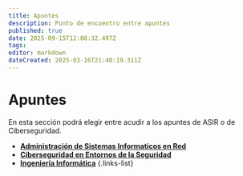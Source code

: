 ```yaml
---
title: Apuntes
description: Punto de encuentro entre apuntes
published: true
date: 2025-09-15T12:08:32.497Z
tags: 
editor: markdown
dateCreated: 2025-03-16T21:40:19.311Z
---
```


# Apuntes
En esta sección podrá elegir entre acudir a los apuntes de ASIR o de Ciberseguridad.
- [**Administración de Sistemas Informaticos en Red**](/apuntes/asir)
- [**Ciberseguridad en Entornos de la Seguridad**](/apuntes/ciber)
- [**Ingeniería Informática**](/apuntes/carrera)
  {.links-list}